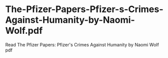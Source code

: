 # The-Pfizer-Papers-Pfizer-s-Crimes-Against-Humanity-by-Naomi-Wolf.pdf
Read The Pfizer Papers: Pfizer's Crimes Against Humanity by Naomi Wolf pdf
